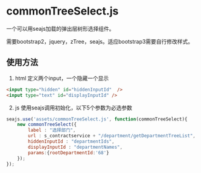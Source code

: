 # commonTreeSelect.js

一个可以用seajs加载的弹出层树形选择组件。

需要bootstrap2，jquery，zTree，seajs。适应bootstrap3需要自行修改样式。



## 使用方法

1. html 定义两个input，一个隐藏一个显示
~~~html
<input type="hidden" id="hiddenInputId"  />
<input type="text" id="displayInputId" />
~~~

2. js 使用seajs调用初始化，以下5个参数为必选参数
~~~javascript
seajs.use('assets/commonTreeSelect.js', function(commonTreeSelect){
	new commonTreeSelect({
		label : "选择部门",
		url : s_contractservice + "/department/getDepartmentTreeList",
		hiddenInputId : "departmentIds",
		displayInputId : "departmentNames",
		params:{rootDepartmentId:'68'}
	});
});
~~~

